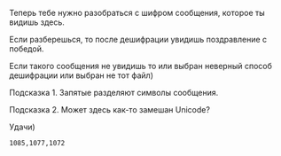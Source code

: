 Теперь тебе нужно разобраться с шифром сообщения, которое ты видишь здесь.  

Если разберешься, то после дешифрации увидишь поздравление с победой.  

Если такого сообщения не увидишь то или выбран неверный способ дешифрации или выбран не тот файл)  

Подсказка 1. Запятые разделяют символы сообщения.

Подсказка 2. Может здесь как-то замешан Unicode?

Удачи)

```
1085,1077,1072
```
